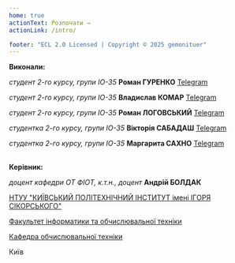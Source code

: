 ```yaml
---
home: true
actionText: Розпочати →
actionLink: /intro/

footer: "ECL 2.0 Licensed | Copyright © 2025 gemonituer"
---
```



**Виконали:** 

*студент 2-го курсу, групи ІО-35*<span padding-right:5em></span> **Роман ГУРЕНКО** [Telegram](https://t.me/romaaafr)

*студент 2-го курсу, групи ІО-35*<span padding-right:5em></span> **Владислав КОМАР** [Telegram](https://t.me/selaghen)

*студент 2-го курсу, групи ІО-35*<span padding-right:5em></span> **Роман ЛОГОВСЬКИЙ** [Telegram](https://t.me/fuckingroma)

*студентка 2-го курсу, групи ІО-35*<span padding-right:5em></span> **Вікторія САБАДАШ** [Telegram](https://t.me/jssydhg)

*студентка 2-го курсу, групи ІО-35*<span padding-right:5em></span> **Маргарита САХНО** [Telegram](https://t.me/wh0smarg0)  

\
**Керівник:**

*доцент кафедри ОТ ФІОТ, к.т.н., доцент*<span padding-right:5em></span> **Андрій БОЛДАК** 

[НТУУ "КИЇВСЬКИЙ ПОЛІТЕХНІЧНИЙ ІНСТИТУТ імені ІГОРЯ СІКОРСЬКОГО"](https://kpi.ua/)

[Факультет інформатики та обчислювальної техніки](https://fiot.kpi.ua/)

[Кафедра обчислювальної техніки](https://comsys.kpi.ua/)

Київ
